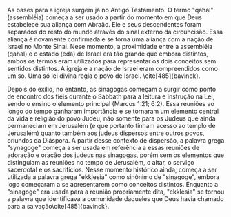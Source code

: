 As bases para a igreja surgem já no Antigo Testamento. O termo "qahal" (assembléia) começa a ser usado a partir do momento em que Deus estabelece sua aliança com Abraão. Ele e seus descendentes foram separados do resto do mundo através do sinal externo da circuncisão. Essa aliança é novamente confirmada e se torna uma aliança com a nação de Israel no Monte Sinai. Nese momento, a proximidade entre a assembléia (qahal) e o estado (eda) de Israel era tão grande que embora distintos, ambos os termos eram utilizados para representar os dois conceitos sem sentidos distintos. A igreja e a nação de Israel eram compreendidos como um só. Uma só lei divina regia o povo de Israel. \cite[485]{bavinck}.

Depois do exílio, no entanto, as sinagogas começam a surgir como ponto de encontro dos fiéis durante o Sabbath para a leitura e instrução na Lei, sendo o ensino o elemento principal (Marcos 1:21; 6:2). Essa reuniões ao longo do tempo ganharam importância e se tornaram um elemento central da vida e religião do povo Judeu, não somente para os Judeus que ainda permaneciam em Jerusalém (e que portanto tinham acesso ao templo de Jerusalém) quanto também aos judeus dispersos entre outros povos, oriundos da Diáspora. A partir desse contexto de dispersão, a palavra grega "synagoge" começa a ser usada em referência a essas reuniões de adoração e oração dos judeus nas sinagogas, porém sem os elementos que distinguiam as reuniões no tempo de Jerusalém, o altar, o serviço sacerdotal e os sacrifícios. Nesse momento histórico ainda, começa a ser utilizada a palavra grega "ekklesia" como sinônimo de "sinagoge", embora logo começaram a se apresentarem como conceitos distintos. Enquanto a "sinagoge" era usada para a reunião propriamente dita, "ekklesia" se tornou a palavra que identificava a comunidade daqueles que Deus havia chamado para a salvação\cite[485]{bavinck}.